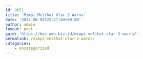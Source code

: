```yaml
---
id: 8051
title: 'Mimpi Melihat Ular 3 Warna'
date: '2022-08-04T22:27:04+00:00'
author: admin
layout: post
guid: 'https://bos.awn.biz.id/mimpi-melihat-ular-3-warna/'
permalink: /mimpi-melihat-ular-3-warna/
categories:
    - Uncategorized
---
```


